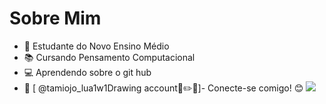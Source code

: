 # Sobre Mim

- 👋 Estudante do Novo Ensino Médio 
- 📚 Cursando Pensamento Computacional
- 💻 Aprendendo sobre o git hub
-  📧 [ @tamiojo_lua1w1Drawing account🎨✏️📒]- 
Conecte-se comigo! 😊
![](https://media.tenor.com/XKaKS-ZIOFwAAAAC/gojo-gojo-satoru.gif)
